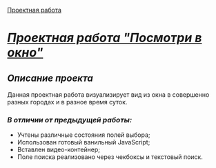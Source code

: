 [Проектная работа](git@github.com:VlStolyarov/posmotri_v_okno.git)

#  <u>***Проектная работа "Посмотри в окно"***</u>

## *Описание проекта*

Данная проектная работа визуализирует вид из окна в совершенно разных городах и в разное время суток.
### *В отличии от предыдущей работы:*

 * Учтены различные состояния полей выбора;
 * Использован готовый ванильный JavaScript;
 * Вставлен видео-контейнер;
 * Поле поиска реализовано через чекбоксы и текстовый поиск.